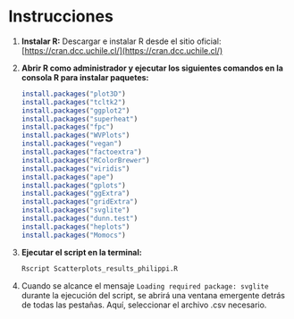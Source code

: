 # Instrucciones

1. **Instalar R:**
   Descargar e instalar R desde el sitio oficial: [https://cran.dcc.uchile.cl/](https://cran.dcc.uchile.cl/)

2. **Abrir R como administrador y ejecutar los siguientes comandos en la consola R para instalar paquetes:**

   ```R
   install.packages("plot3D")
   install.packages("tcltk2")
   install.packages("ggplot2")
   install.packages("superheat")
   install.packages("fpc")
   install.packages("WVPlots")
   install.packages("vegan")
   install.packages("factoextra")
   install.packages("RColorBrewer")
   install.packages("viridis")
   install.packages("ape")
   install.packages("gplots")
   install.packages("ggExtra")
   install.packages("gridExtra")
   install.packages("svglite")
   install.packages("dunn.test")
   install.packages("heplots")
   install.packages("Momocs")
   ```

3. **Ejecutar el script en la terminal:**
   ```bash
   Rscript Scatterplots_results_philippi.R
   ```
4. Cuando se alcance el mensaje `Loading required package: svglite` durante la ejecución del script, se abrirá una ventana emergente detrás de todas las pestañas. Aquí, seleccionar el archivo .csv necesario.
